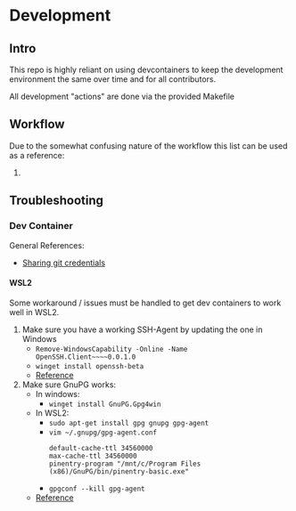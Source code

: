 # Development

## Intro

This repo is highly reliant on using devcontainers to keep the development environment the same over time and for all contributors.

All development "actions" are done via the provided Makefile

## Workflow

Due to the somewhat confusing nature of the workflow this list can be used as a reference:

1.  

## Troubleshooting

### Dev Container

General References:

* [Sharing git credentials](https://code.visualstudio.com/remote/advancedcontainers/sharing-git-credentials)

#### WSL2

Some workaround / issues must be handled to get dev containers to work well in WSL2.

1. Make sure you have a working SSH-Agent by updating the one in Windows
    * `Remove-WindowsCapability -Online -Name OpenSSH.Client~~~~0.0.1.0`
    * `winget install openssh-beta`
    * [Reference](https://superuser.com/a/1722263)
2. Make sure GnuPG works:
    * In windows:
        * `winget install GnuPG.Gpg4win`
    * In WSL2:
        * `sudo apt-get install gpg gnupg gpg-agent`
        * `vim ~/.gnupg/gpg-agent.conf`
            ```
            default-cache-ttl 34560000
            max-cache-ttl 34560000
            pinentry-program "/mnt/c/Program Files (x86)/GnuPG/bin/pinentry-basic.exe"
            ```
        * `gpgconf --kill gpg-agent`
    * [Reference](https://www.39digits.com/signed-git-commits-on-wsl2-using-visual-studio-code)
